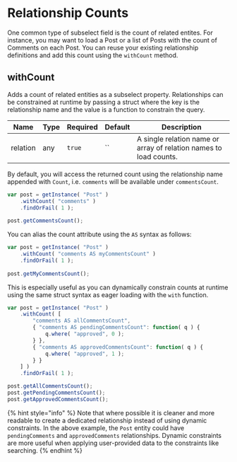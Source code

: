 # Relationship Counts

One common type of subselect field is the count of related entites.  For instance, you may want to load a Post or a list of Posts with the count of Comments on each Post.  You can reuse your existing relationship definitions and add this count using the `withCount` method.

## withCount

Adds a count of related entities as a subselect property.  Relationships can be constrained at runtime by passing a struct where the key is the relationship name and the value is a function to constrain the query.

| Name     | Type | Required | Default | Description                                                       |
| -------- | ---- | -------- | ------- | ----------------------------------------------------------------- |
| relation | any  | `true`   | ``      | A single relation name or array of relation names to load counts. |

By default, you will access the returned count using the relationship name appended with `Count`, i.e. `comments` will be available under `commentsCount`.

```javascript
var post = getInstance( "Post" )
	.withCount( "comments" )
	.findOrFail( 1 );
	
post.getCommentsCount();
```

You can alias the count attribute using the `AS` syntax as follows:

```javascript
var post = getInstance( "Post" )
	.withCount( "comments AS myCommentsCount" )
	.findOrFail( 1 );
	
post.getMyCommentsCount();
```

This is especially useful as you can dynamically constrain counts at runtime using the same struct syntax as eager loading with the `with` function.

```javascript
var post = getInstance( "Post" )
	.withCount( [
	    "comments AS allCommentsCount",
	    { "comments AS pendingCommentsCount": function( q ) {
	        q.where( "approved", 0 );
	    } },
	    { "comments AS approvedCommentsCount": function( q ) {
	        q.where( "approved", 1 );
	    } }
	] )
	.findOrFail( 1 );

post.getAllCommentsCount();	
post.getPendingCommentsCount();
post.getApprovedCommentsCount();
```

{% hint style="info" %}
Note that where possible it is cleaner and more readable to create a dedicated relationship instead of using dynamic constraints.  In the above example, the `Post` entity could have `pendingComments` and `approvedComments` relationships.  Dynamic constraints are more useful when applying user-provided data to the constraints like searching.
{% endhint %}

